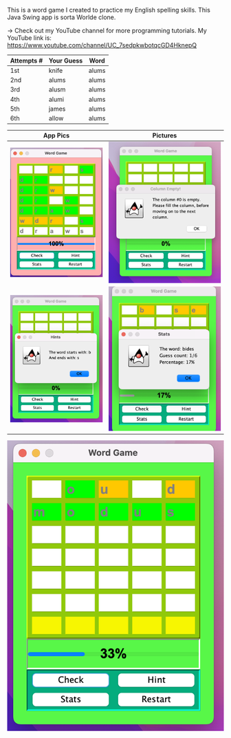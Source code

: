 This is a word game I created to practice my English spelling skills. This 
Java Swing app is sorta Worlde clone. 

-> Check out my YouTube channel for more programming tutorials. My YouTube link is:
https://www.youtube.com/channel/UC_7sedpkwbotqcGD4HknepQ

Attempts # | Your Guess | Word
--- |------------| ---
1st | knife      |alums
2nd| alums      |alums
3rd| alusm      |alums
4th| alumi      |alums
5th| james      |alums
6th| allow      |alums

App Pics             |  Pictures
:-------------------------:|:-------------------------:
![](https://github.com/Ayanle99/WordGame/blob/master/src/WordGame/pics/first_pic.png)  |  ![](https://github.com/Ayanle99/WordGame/blob/master/src/WordGame/pics/second_pic.png)
![](https://github.com/Ayanle99/WordGame/blob/master/src/WordGame/pics/third_pic.png) | ![](https://github.com/Ayanle99/WordGame/blob/master/src/WordGame/pics/fourth_pic.png)
![](https://github.com/Ayanle99/WordGame/blob/master/src/WordGame/pics/fifth_pic.png)
